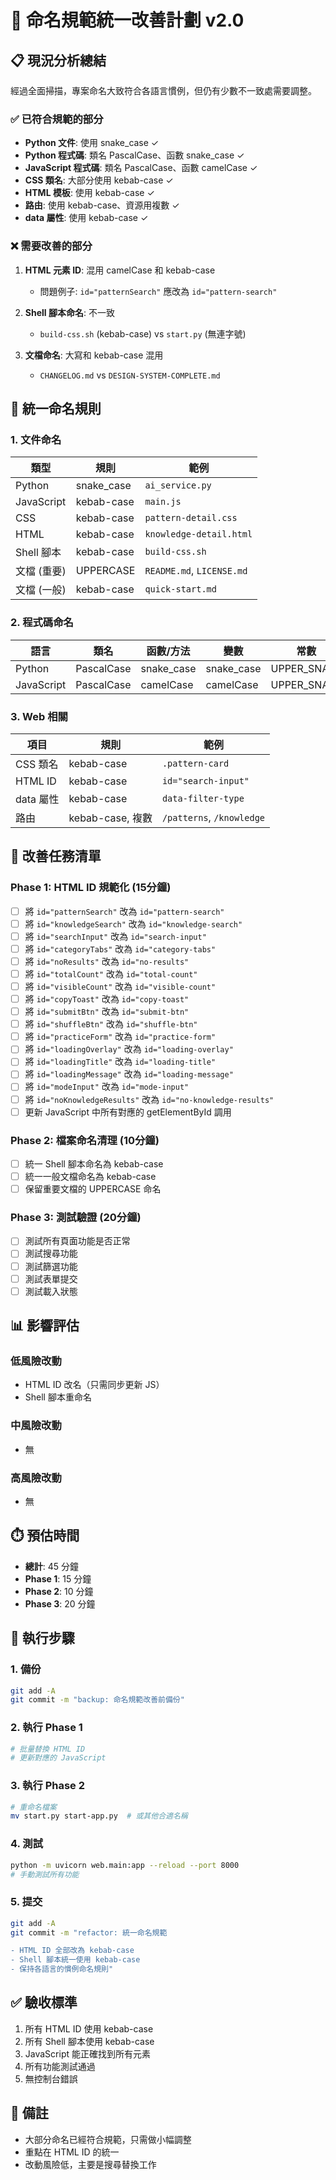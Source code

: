 # 🎯 命名規範統一改善計劃 v2.0

## 📋 現況分析總結

經過全面掃描，專案命名大致符合各語言慣例，但仍有少數不一致處需要調整。

### ✅ 已符合規範的部分
- **Python 文件**: 使用 snake_case ✓
- **Python 程式碼**: 類名 PascalCase、函數 snake_case ✓
- **JavaScript 程式碼**: 類名 PascalCase、函數 camelCase ✓
- **CSS 類名**: 大部分使用 kebab-case ✓
- **HTML 模板**: 使用 kebab-case ✓
- **路由**: 使用 kebab-case、資源用複數 ✓
- **data 屬性**: 使用 kebab-case ✓

### ❌ 需要改善的部分
1. **HTML 元素 ID**: 混用 camelCase 和 kebab-case
   - 問題例子: `id="patternSearch"` 應改為 `id="pattern-search"`
   
2. **Shell 腳本命名**: 不一致
   - `build-css.sh` (kebab-case) vs `start.py` (無連字號)
   
3. **文檔命名**: 大寫和 kebab-case 混用
   - `CHANGELOG.md` vs `DESIGN-SYSTEM-COMPLETE.md`

## 🎯 統一命名規則

### 1. 文件命名
| 類型 | 規則 | 範例 |
|-----|------|------|
| Python | snake_case | `ai_service.py` |
| JavaScript | kebab-case | `main.js` |
| CSS | kebab-case | `pattern-detail.css` |
| HTML | kebab-case | `knowledge-detail.html` |
| Shell 腳本 | kebab-case | `build-css.sh` |
| 文檔 (重要) | UPPERCASE | `README.md`, `LICENSE.md` |
| 文檔 (一般) | kebab-case | `quick-start.md` |

### 2. 程式碼命名
| 語言 | 類名 | 函數/方法 | 變數 | 常數 |
|------|------|-----------|------|------|
| Python | PascalCase | snake_case | snake_case | UPPER_SNAKE |
| JavaScript | PascalCase | camelCase | camelCase | UPPER_SNAKE |

### 3. Web 相關
| 項目 | 規則 | 範例 |
|-----|------|------|
| CSS 類名 | kebab-case | `.pattern-card` |
| HTML ID | kebab-case | `id="search-input"` |
| data 屬性 | kebab-case | `data-filter-type` |
| 路由 | kebab-case, 複數 | `/patterns`, `/knowledge` |

## 🔧 改善任務清單

### Phase 1: HTML ID 規範化 (15分鐘)
- [ ] 將 `id="patternSearch"` 改為 `id="pattern-search"`
- [ ] 將 `id="knowledgeSearch"` 改為 `id="knowledge-search"` 
- [ ] 將 `id="searchInput"` 改為 `id="search-input"`
- [ ] 將 `id="categoryTabs"` 改為 `id="category-tabs"`
- [ ] 將 `id="noResults"` 改為 `id="no-results"`
- [ ] 將 `id="totalCount"` 改為 `id="total-count"`
- [ ] 將 `id="visibleCount"` 改為 `id="visible-count"`
- [ ] 將 `id="copyToast"` 改為 `id="copy-toast"`
- [ ] 將 `id="submitBtn"` 改為 `id="submit-btn"`
- [ ] 將 `id="shuffleBtn"` 改為 `id="shuffle-btn"`
- [ ] 將 `id="practiceForm"` 改為 `id="practice-form"`
- [ ] 將 `id="loadingOverlay"` 改為 `id="loading-overlay"`
- [ ] 將 `id="loadingTitle"` 改為 `id="loading-title"`
- [ ] 將 `id="loadingMessage"` 改為 `id="loading-message"`
- [ ] 將 `id="modeInput"` 改為 `id="mode-input"`
- [ ] 將 `id="noKnowledgeResults"` 改為 `id="no-knowledge-results"`
- [ ] 更新 JavaScript 中所有對應的 getElementById 調用

### Phase 2: 檔案命名清理 (10分鐘)
- [ ] 統一 Shell 腳本命名為 kebab-case
- [ ] 統一一般文檔命名為 kebab-case
- [ ] 保留重要文檔的 UPPERCASE 命名

### Phase 3: 測試驗證 (20分鐘)
- [ ] 測試所有頁面功能是否正常
- [ ] 測試搜尋功能
- [ ] 測試篩選功能
- [ ] 測試表單提交
- [ ] 測試載入狀態

## 📊 影響評估

### 低風險改動
- HTML ID 改名（只需同步更新 JS）
- Shell 腳本重命名

### 中風險改動
- 無

### 高風險改動
- 無

## ⏱️ 預估時間
- **總計**: 45 分鐘
- **Phase 1**: 15 分鐘
- **Phase 2**: 10 分鐘
- **Phase 3**: 20 分鐘

## 🚀 執行步驟

### 1. 備份
```bash
git add -A
git commit -m "backup: 命名規範改善前備份"
```

### 2. 執行 Phase 1
```bash
# 批量替換 HTML ID
# 更新對應的 JavaScript
```

### 3. 執行 Phase 2
```bash
# 重命名檔案
mv start.py start-app.py  # 或其他合適名稱
```

### 4. 測試
```bash
python -m uvicorn web.main:app --reload --port 8000
# 手動測試所有功能
```

### 5. 提交
```bash
git add -A
git commit -m "refactor: 統一命名規範

- HTML ID 全部改為 kebab-case
- Shell 腳本統一使用 kebab-case
- 保持各語言的慣例命名規則"
```

## ✅ 驗收標準
1. 所有 HTML ID 使用 kebab-case
2. 所有 Shell 腳本使用 kebab-case  
3. JavaScript 能正確找到所有元素
4. 所有功能測試通過
5. 無控制台錯誤

## 📝 備註
- 大部分命名已經符合規範，只需做小幅調整
- 重點在 HTML ID 的統一
- 改動風險低，主要是搜尋替換工作